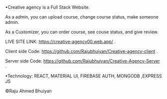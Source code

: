 •Creative agency is a Full Stack Website.

As a admin, you can upload course, change course status, make someone admin.


As a Customizer, you can order course, see couse status, and give review.





LIVE SITE LINK: https://creative-agency00.web.app/ .


Client side Code: https://github.com/Rajubhuiyan/Creative-agency-client .

Server side Code: https://github.com/Rajubhuiyan/Creative-Agency-Server .



•Technology: REACT, MATERIAL UI, FIREBASE AUTH, MONGODB ,EXPRESS JS


©Raju Ahmed Bhuiyan

